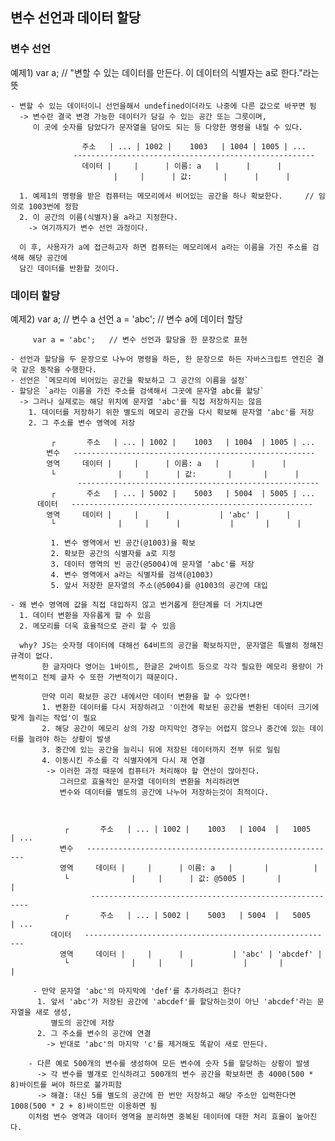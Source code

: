 ## 변수 선언과 데이터 할당

### 변수 선언
   
   예제1) var a;     // "변할 수 있는 데이터를 만든다. 이 데이터의 식별자는 a로 한다."라는 뜻
    
    - 변할 수 있는 데이터이니 선언을해서 undefined이더라도 나중에 다른 값으로 바꾸면 됨
      -> 변수란 결국 변경 가능한 데이터가 담길 수 있는 공간 또는 그릇이며, 
         이 곳에 숫자를 담았다가 문자열을 담아도 되는 등 다양한 명령을 내릴 수 있다.

                    주소   | ... | 1002 |    1003   | 1004 | 1005 | ...
                  ------------------------------------------------------
                    데이터 |     |      | 이름: a   |      |      |
                           |     |      | 값:       |      |      |

      1. 예제1의 명령을 받은 컴퓨터는 메모리에서 비어있는 공간을 하나 확보한다.     // 임의로 1003번에 정함
      2. 이 공간의 이름(식별자)을 a라고 지정한다.
        -> 여기까지가 변수 선언 과정이다.
      
      이 후, 사용자가 a에 접근하고자 하면 컴퓨터는 메모리에서 a라는 이름을 가진 주소를 검색해 해당 공간에 
      담긴 데이터를 반환할 것이다.


### 데이터 할당

  예제2) var a;           // 변수 a 선언
         a = 'abc';       // 변수 a에 데이터 할당

         var a = 'abc';   // 변수 선언과 할당을 한 문장으로 표현
  
    - 선언과 할당을 두 문장으로 나누어 명령을 하든, 한 문장으로 하든 자바스크립트 엔진은 결국 같은 동작을 수행한다.
    - 선언은 `메모리에 비어있는 공간을 확보하고 그 공간의 이름을 설정`
    - 할당은 `a라는 이름을 가진 주소를 검색해서 그곳에 문자열 abc를 할당`
      -> 그러나 실제로는 해당 위치에 문자열 'abc'를 직접 저장하지는 않음
        1. 데이터를 저장하기 위한 별도의 메모리 공간을 다시 확보해 문자열 'abc'를 저장
        2. 그 주소를 변수 영역에 저장

             ┌       주소   | ... | 1002 |    1003   | 1004  | 1005 | ...
            변수   ------------------------------------------------------
            영역     데이터 |     |      | 이름: a   |       |      |
             └              |     |      | 값:       |       |      |
                   ------------------------------------------------------        
             ┌       주소   | ... | 5002 |    5003   | 5004  | 5005 | ...
          데이터   ------------------------------------------------------
            영역     데이터 |     |      |           | 'abc' |      |
             └              |     |      |           |       |      |     

             1. 변수 영역에서 빈 공간(@1003)을 확보
             2. 확보한 공간의 식별자를 a로 지정
             3. 데이터 영역의 빈 공간(@5004)에 문자열 'abc'를 저장
             4. 변수 영역에서 a라는 식별자를 검색(@1003)
             5. 앞서 저장한 문자열의 주소(@5004)를 @1003의 공간에 대입   

    - 왜 변수 영역에 값을 직접 대입하지 않고 번거롭게 한단계를 더 거치냐면
      1. 데이터 변환을 자유롭게 할 수 있음
      2. 메모리를 더욱 효율적으로 관리 할 수 있음
   
      why? JS는 숫자형 데이터에 대해선 64비트의 공간을 확보하지만, 문자열은 특별히 정해진 규격이 없다.
           한 글자마다 영어는 1바이트, 한글은 2바이트 등으로 각각 필요한 메모리 용량이 가변적이고 전체 글자 수 또한 가변적이기 때문이다.

           만약 미리 확보한 공간 내에서만 데이터 변환을 할 수 있다면!
           1. 변환한 데이터를 다시 저장하려고 '이전에 확보된 공간을 변환된 데이터 크기에 맞게 늘리는 작업'이 필요
           2. 해당 공간이 메모리 상의 가장 마지막인 경우는 어렵지 않으나 중간에 있는 데이터를 늘려야 하는 상황이 발생
           3. 중간에 있는 공간을 늘리니 뒤에 저장된 데이터까지 전부 뒤로 밀림
           4. 이동시킨 주소를 각 식별자에게 다시 재 연결
            -> 이러한 과정 때문에 컴퓨터가 처리해야 할 연산이 많아진다.
               그러므로 효율적인 문자열 데이터의 변환을 처리하려면 
               변수와 데이터를 별도의 공간에 나누어 저장하는것이 최적이다.



                ┌       주소   | ... | 1002 |    1003   | 1004  |   1005   | ...
               변수   --------------------------------------------------------
               영역     데이터 |     |      | 이름: a   |       |          |
                └              |     |      | 값: @5005 |       |          |
                      --------------------------------------------------------        
                ┌       주소   | ... | 5002 |    5003   | 5004  |   5005   | ...
             데이터   --------------------------------------------------------
               영역     데이터 |     |      |           | 'abc' | 'abcdef' |
                └              |     |      |           |       |          |    
     
         - 만약 문자열 'abc'의 마지막에 'def'를 추가하려고 한다? 
          1. 앞서 'abc'가 저장된 공간에 'abcdef'를 할당하는것이 아닌 'abcdef'라는 문자열을 새로 생성, 
             별도의 공간에 저장
          2. 그 주소를 변수의 공간에 연결
            -> 반대로 'abc'의 마지막 'c'를 제거해도 똑같이 새로 만든다.
      
        - 다른 예로 500개의 변수를 생성하여 모든 변수에 숫자 5를 할당하는 상황이 발생
          -> 각 변수를 별개로 인식하려고 500개의 변수 공간을 확보하면 총 4000(500 * 8)바이트를 써야 하므로 불가피함
          -> 해결: 대신 5를 별도의 공간에 한 번만 저장하고 해당 주소만 입력한다면 1008(500 * 2 + 8)바이트만 이용하면 됨
        이처럼 변수 영역과 데이터 영역을 분리하면 중복된 데이터에 대한 처리 효율이 높아진다.




